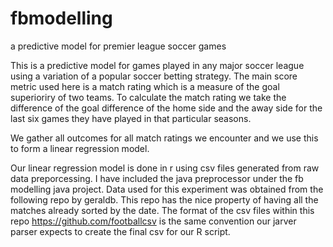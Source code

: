 fbmodelling
===========

a predictive model for premier league soccer games

This is a predictive model for games played in any major soccer league
using a variation of a popular soccer betting strategy.
The main score metric used here is a match rating which is a measure of the goal superioriry of two teams.
To calculate the match rating we take the difference of the goal difference of the home side and the away side for the 
last six games they have played in that particular seasons.

We gather all outcomes for all match ratings we encounter and we use this to form a linear regression model. 

Our linear regression model is done in r using csv files generated from raw data preporcessing. I have included the java preprocessor
under the fb modelling java project. Data used for this experiment was obtained from the following repo by geraldb. This repo has the nice 
property of having all the matches already sorted by the date. The format of the csv files within this repo https://github.com/footballcsv is the same convention
our jarver parser expects to create the final csv for our R script.
